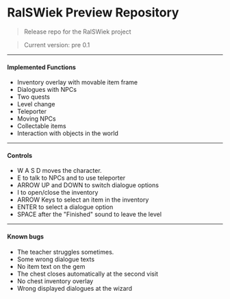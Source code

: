 # RalSWiek Preview Repository
> Release repo for the RalSWiek project

> Current version: pre 0.1
---
#### Implemented Functions
- Inventory overlay with movable item frame
- Dialogues with NPCs
- Two quests
- Level change
- Teleporter
- Moving NPCs
- Collectable items
- Interaction with objects in the world
---

#### Controls

- W A S D moves the character.
- E to talk to NPCs and to use teleporter
- ARROW UP and DOWN to switch dialogue options
- I to open/close the inventory
- ARROW Keys to select an item in the inventory
- ENTER to select a dialogue option
- SPACE after the "Finished" sound to leave the level
---
#### Known bugs

- The teacher struggles sometimes.
- Some wrong dialogue texts
- No item text on the gem
- The chest closes automatically at the second visit
- No chest inventory overlay
- Wrong displayed dialogues at the wizard
